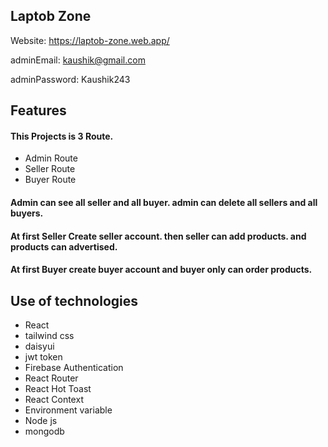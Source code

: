 
## Laptob Zone

Website: https://laptob-zone.web.app/

adminEmail: kaushik@gmail.com

adminPassword: Kaushik243




## Features

#### This Projects is 3 Route.
- Admin Route
- Seller Route
- Buyer Route




#### Admin can see all seller and all buyer. admin can delete all sellers and all buyers.
#### At first Seller Create seller account. then seller can add products. and products can advertised.
#### At first Buyer create buyer account and buyer only can order products. 



## Use of technologies

- React
- tailwind css
- daisyui
- jwt token
- Firebase Authentication
- React Router
- React Hot Toast
- React Context
- Environment variable
- Node js
- mongodb

